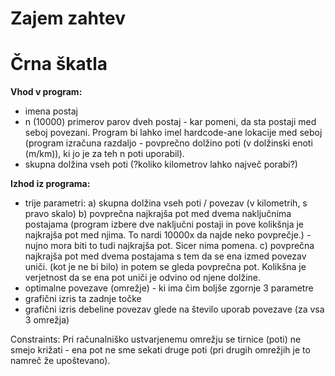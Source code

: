 # Zajem zahtev


# Črna škatla
  **Vhod v program:**
  - imena postaj
  - n (10000) primerov parov dveh postaj - kar pomeni, da sta postaji med seboj povezani. Program bi lahko imel hardcode-ane lokacije med seboj (program izračuna razdaljo - povprečno dolžino poti (v dolžinski enoti (m/km)), ki jo je za teh n poti uporabil).
  - skupna dolžina vseh poti (?koliko kilometrov lahko največ porabi?)
  
  **Izhod iz programa:**
  - trije parametri: 
  a) skupna dolžina vseh poti / povezav (v kilometrih, s pravo skalo)
  b) povprečna najkrajša pot med dvema naključnima postajama (program izbere dve naključni postaji in pove kolikšnja je najkrajša pot med njima. To nardi 10000x da najde neko povprečje.) - nujno mora biti to tudi najkrajša pot. Sicer nima pomena. 
  c) povprečna najkrajša pot med dvema postajama s tem da se ena izmed povezav uniči. (kot je ne bi bilo) in potem se gleda povprečna pot. Kolikšna je verjetnost da se ena pot uniči je odvino od njene dolžine.
  - optimalne povezave (omrežje) - ki ima čim boljše zgornje 3 parametre
  - grafični izris ta zadnje točke
  - grafični izris debeline povezav glede na število uporab povezave (za vsa 3 omrežja)
  
  Constraints:
  Pri računalniško ustvarjenemu omrežju se tirnice (poti) ne smejo križati - ena pot ne sme sekati druge poti (pri drugih omrežjih je to namreč že upoštevano).
